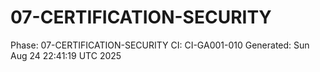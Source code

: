 # 07-CERTIFICATION-SECURITY
Phase: 07-CERTIFICATION-SECURITY
CI: CI-GA001-010
Generated: Sun Aug 24 22:41:19 UTC 2025
